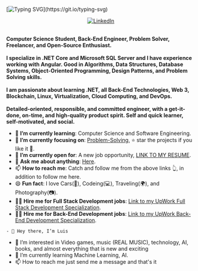 <img src="">

[![Typing SVG](https://readme-typing-svg.herokuapp.com?font=Architects+Daughter&color=7AF79A&size=30&center=true&vCenter=true&width=600&height=50&lines=Hi,+I'm+Luis+Ysturiz!;I'm+a+Unicorn+Hunter;Data+Scientist;And+Sarcasm+Master;Welcome+to+my+portfolio!!!!)](https://git.io/typing-svg)

 <div align=center>
        <a href="https://www.linkedin.com/in/lysturiz18/"><img src="https://img.shields.io/badge/Linkedin-0077b5?style=flat&logo=linkedin" alt="LinkedIn" /></a>
   </div>
    <div align=left>
        <br>
        <p>
            <strong>
                Computer Science Student, Back-End Engineer, Problem Solver, Freelancer, and Open-Source Enthusiast.<br><br>
                I specialize in .NET Core and Microsoft SQL Server and I have experience working with Angular. Good in Algorithms, Data Structures, Database Systems, Object-Oriented Programming, Design Patterns, and Problem Solving skills.<br><br>
                I am passionate about learning .NET, all Back-End Technologies, Web 3, Blockchain, Linux, Virtualization, Cloud Computing, and DevOps.<br><br>
                Detailed-oriented, responsible, and committed engineer, with a get-it-done, on-time, and high-quality product spirit. Self and quick learner, self-motivated, and social.
            </strong>
        </p>
        <ul>
            <li>🌱 <b>I’m currently learning</b>: Computer Science and Software Engineering.</li>
            <li>🎯 <b>I’m currently focusing on</b>: <a href="https://ahmedfathydev.github.io/Problem-Solving/">Problem-Solving</a>, ⭐️ star the projects if you like it 🤩.</li>
            <li>🤔 <b>I’m currently open for</b>: A new job opportunity, <a href="https://flowcv.io/resume/feedback/lMhKFXfgJjf8">LINK TO MY RESUME</a>.</li>
            <li>💬 <b>Ask me about anything</b>: <a href="https://github.com/ahmedfathydev/ahmedfathydev/issues">Here</a>.</li>
            <li>📫 <b>How to reach me</b>: Catch and follow me from the above links 👆, in addition to follow me here.</li>
            <li>😄 <b>Fun fact</b>: I love Cars(🚗), Codeing(💻), Traveling(🌍), and Photography(📷).</li>
            <li>👨‍💻 <b>Hire me for Full Stack Development jobs</b>: <a href="https://www.upwork.com/freelancers/~0121ca7f3563e57c0b?s=1110580755107926016">Link to my UpWork Full Stack Development Specialization</a>.</li>
            <li>👨‍💻 <b>Hire me for Back-End Development jobs</b>: <a href="https://www.upwork.com/freelancers/~0121ca7f3563e57c0b?s=1110580748673863680">Link to my UpWork Back-End Development Specialization</a>.</li>
        </ul>
    </div>
    
    - 👋 Hey there, I’m Luis
- 👀 I’m interested in Video games, music (REAL MUSIC), technology, AI, books, and almost everything that is new and exciting
- 🌱 I’m currently learning Machine Learning, AI.
- 📫 How to reach me just send me a message and that's it

<!---
Lysturiz/Lysturiz is a ✨ special ✨ repository because its `README.md` (this file) appears on your GitHub profile.
You can click the Preview link to take a look at your changes.
--->
